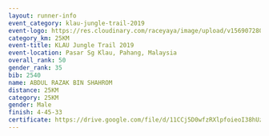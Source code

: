 ```yaml
---
layout: runner-info 
event_category: klau-jungle-trail-2019 
event-logo: https://res.cloudinary.com/raceyaya/image/upload/v1569072808/logo/klau-image_qwwxyw.png
category_km: 25KM 
event-title: KLAU Jungle Trail 2019 
event-location: Pasar Sg Klau, Pahang, Malaysia 
overall_rank: 50
gender_rank: 35
bib: 2540
name: ABDUL RAZAK BIN SHAHROM
distance: 25KM
category: 25KM
gender: Male
finish: 4-45-33
certificate: https://drive.google.com/file/d/11CCj5D0wfzRXlpfoieoI38hUzVMWd1hu/view?usp=sharing
---
```

